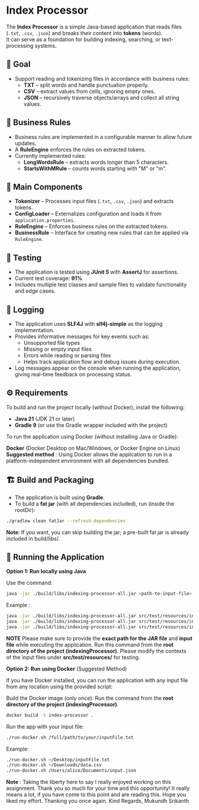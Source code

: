 # Index Processor

The **Index Processor** is a simple Java-based application that reads files (`.txt`, `.csv`, `.json`) and breaks their content into **tokens** (words).  
It can serve as a foundation for building indexing, searching, or text-processing systems.

## 🎯 Goal

- Support reading and tokenizing files in accordance with business rules:
  - **TXT** – split words and handle punctuation properly.
  - **CSV** – extract values from cells, ignoring empty ones.
  - **JSON** – recursively traverse objects/arrays and collect all string values.

## 📜 Business Rules

- Business rules are implemented in a configurable manner to allow future updates.  
- A **RuleEngine** enforces the rules on extracted tokens.  
- Currently implemented rules:
  - **LongWordsRule** – extracts words longer than 5 characters.
  - **StartsWithMRule** – counts words starting with "M" or "m".

## 🧩 Main Components

- **Tokenizer** – Processes input files (`.txt`, `.csv`, `.json`) and extracts tokens.  
- **ConfigLoader** – Externalizes configuration and loads it from `application.properties`.  
- **RuleEngine** – Enforces business rules on the extracted tokens.  
- **BusinessRule** – Interface for creating new rules that can be applied via `RuleEngine`.

## 🧪 Testing

- The application is tested using **JUnit 5** with **AssertJ** for assertions.  
- Current test coverage: **91%**  
- Includes multiple test classes and sample files to validate functionality and edge cases.

## 📝 Logging

- The application uses **SLF4J** with **slf4j-simple** as the logging implementation.  
- Provides informative messages for key events such as:  
  - Unsupported file types  
  - Missing or empty input files  
  - Errors while reading or parsing files  
  - Helps track application flow and debug issues during execution.  
- Log messages appear on the console when running the application, giving real-time feedback on processing status.

## ⚙️ Requirements

To build and run the project locally (without Docker), install the following:
- **Java 21** (JDK 21 or later)
- **Gradle 9** (or use the Gradle wrapper included with the project)

To run the application using Docker (without installing Java or Gradle):

**Docker** (Docker Desktop on Mac/Windows, or Docker Engine on Linux)
**Suggested method** : Using Docker allows the application to run in a platform-independent environment with all dependencies bundled.

## 🏗 Build and Packaging

- The application is built using **Gradle**.  
- To build a **fat jar** (with all dependencies included), run (inside the rootDir):

```bash
./gradlew clean fatJar --refresh-dependencies
```

**Note**: If you want, you can skip building the jar; a pre-built fat jar is already included in build/libs/.

## 🚀 Running the Application

**Option 1: Run locally using Java**

Use the command:

```bash
java -jar ./build/libs/indexing-processor-all.jar <path-to-input-file>
```

Example :

```bash
java -jar ./build/libs/indexing-processor-all.jar src/test/resources/input.csv
java -jar ./build/libs/indexing-processor-all.jar src/test/resources/input.txt
java -jar ./build/libs/indexing-processor-all.jar src/test/resources/input.json
```
**NOTE** 
Please make sure to provide the **exact path for the JAR file** and **input file** while executing the application. Run this command from the **root directory of the project (indexingProcessor)**.
Please modify the contexts of the input files under **src/test/resources/** for testing. 

**Option 2: Run using Docker** (Suggested Method)

If you have Docker installed, you can run the application with any input file from any location using the provided script:

Build the Docker image (only once): Run the command from the **root directory of the project (indexingProcessor)**. 

```bash
docker build -t index-processor .
```

Run the app with your input file:

```bash
./run-docker.sh /full/path/to/your/inputFile.txt
```

Example:

```bash
./run-docker.sh ~/Desktop/inputFile.txt
./run-docker.sh ~/Downloads/data.csv
./run-docker.sh /Users/alice/Documents/input.json
```

**Note** : Taking the liberty here to say I really enjoyed working on this assignment. Thank you so much for your time and this opportunity! It really means a lot, if you have come to this point and are reading this. Hope you liked my effort. Thanking you once again. 
Kind Regards, 
Mukundh Srikanth 